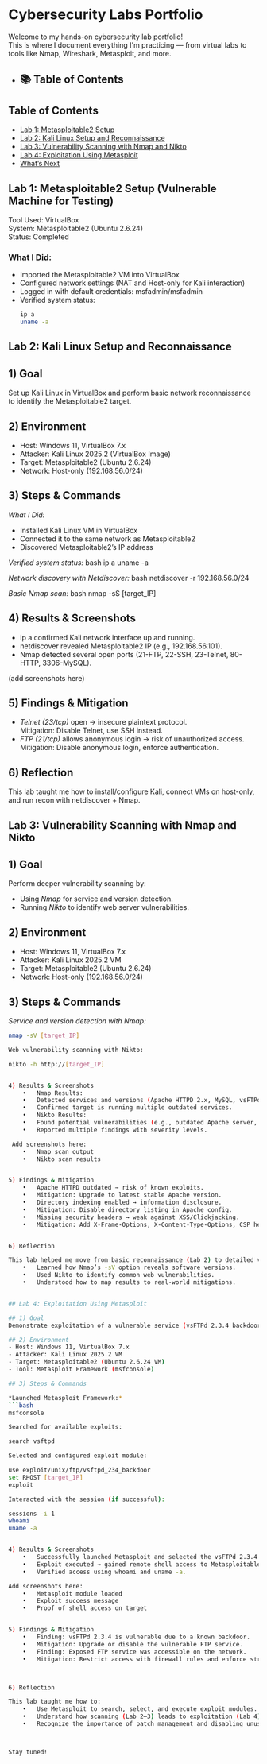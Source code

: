 # Cybersecurity Labs Portfolio 

Welcome to my hands-on cybersecurity lab portfolio!  
This is where I document everything I'm practicing — from virtual labs to tools like Nmap, Wireshark, Metasploit, and more.

- ## 📚 Table of Contents

## Table of Contents
- [Lab 1: Metasploitable2 Setup](#lab-1-metasploitable2-setup-vulnerable-machine-for-testing)
- [Lab 2: Kali Linux Setup and Reconnaissance](#lab-2-kali-linux-setup-and-reconnaissance)
- [Lab 3: Vulnerability Scanning with Nmap and Nikto](#lab-3-vulnerability-scanning-with-nmap-and-nikto)
- [Lab 4: Exploitation Using Metasploit](#lab-4-exploitation-using-metasploit)
- [What’s Next](#whats-next)


##  Lab 1: Metasploitable2 Setup (Vulnerable Machine for Testing)

Tool Used: VirtualBox  
System: Metasploitable2 (Ubuntu 2.6.24)  
Status:  Completed

###  What I Did:
- Imported the Metasploitable2 VM into VirtualBox
- Configured network settings (NAT and Host-only for Kali interaction)
- Logged in with default credentials: msfadmin/msfadmin
- Verified system status:
  ```bash
  ip a
  uname -a


## Lab 2: Kali Linux Setup and Reconnaissance  

## 1) Goal  
Set up Kali Linux in VirtualBox and perform basic network reconnaissance to identify the Metasploitable2 target.  

## 2) Environment  
- Host: Windows 11, VirtualBox 7.x  
- Attacker: Kali Linux 2025.2 (VirtualBox Image)  
- Target: Metasploitable2 (Ubuntu 2.6.24)  
- Network: Host-only (192.168.56.0/24)  

## 3) Steps & Commands  

*What I Did:*  
- Installed Kali Linux VM in VirtualBox  
- Connected it to the same network as Metasploitable2  
- Discovered Metasploitable2’s IP address  

*Verified system status:*
bash
ip a
uname -a


*Network discovery with Netdiscover:*
bash
netdiscover -r 192.168.56.0/24


*Basic Nmap scan:*
bash
nmap -sS [target_IP]


## 4) Results & Screenshots
- ip a confirmed Kali network interface up and running.
- netdiscover revealed Metasploitable2 IP (e.g., 192.168.56.101).
- Nmap detected several open ports (21-FTP, 22-SSH, 23-Telnet, 80-HTTP, 3306-MySQL).

(add screenshots here)

## 5) Findings & Mitigation
- *Telnet (23/tcp)* open → insecure plaintext protocol.  
  Mitigation: Disable Telnet, use SSH instead.  
- *FTP (21/tcp)* allows anonymous login → risk of unauthorized access.  
  Mitigation: Disable anonymous login, enforce authentication.

## 6) Reflection
This lab taught me how to install/configure Kali, connect VMs on host-only, and run recon with netdiscover + Nmap.
## Lab 3: Vulnerability Scanning with Nmap and Nikto

## 1) Goal  
Perform deeper vulnerability scanning by:  
- Using *Nmap* for service and version detection.  
- Running *Nikto* to identify web server vulnerabilities.  

## 2) Environment  
- Host: Windows 11, VirtualBox 7.x  
- Attacker: Kali Linux 2025.2 VM  
- Target: Metasploitable2 (Ubuntu 2.6.24)  
- Network: Host-only (192.168.56.0/24)  

## 3) Steps & Commands  

*Service and version detection with Nmap:*  
```bash
nmap -sV [target_IP]

Web vulnerability scanning with Nikto:

nikto -h http://[target_IP]


4) Results & Screenshots
	•	Nmap Results:
	•	Detected services and versions (Apache HTTPD 2.x, MySQL, vsFTPd).
	•	Confirmed target is running multiple outdated services.
	•	Nikto Results:
	•	Found potential vulnerabilities (e.g., outdated Apache server, directory indexing enabled, insecure HTTP headers).
	•	Reported multiple findings with severity levels.

 Add screenshots here:
	•	Nmap scan output
	•	Nikto scan results


5) Findings & Mitigation
	•	Apache HTTPD outdated → risk of known exploits.
	•	Mitigation: Upgrade to latest stable Apache version.
	•	Directory indexing enabled → information disclosure.
	•	Mitigation: Disable directory listing in Apache config.
	•	Missing security headers → weak against XSS/Clickjacking.
	•	Mitigation: Add X-Frame-Options, X-Content-Type-Options, CSP headers.


6) Reflection

This lab helped me move from basic reconnaissance (Lab 2) to detailed vulnerability analysis:
	•	Learned how Nmap’s -sV option reveals software versions.
	•	Used Nikto to identify common web vulnerabilities.
	•	Understood how to map results to real-world mitigations.


## Lab 4: Exploitation Using Metasploit 

## 1) Goal  
Demonstrate exploitation of a vulnerable service (vsFTPd 2.3.4 backdoor) on Metasploitable2 using the Metasploit Framework.  

## 2) Environment  
- Host: Windows 11, VirtualBox 7.x  
- Attacker: Kali Linux 2025.2 VM  
- Target: Metasploitable2 (Ubuntu 2.6.24 VM)  
- Tool: Metasploit Framework (msfconsole)  

## 3) Steps & Commands  

*Launched Metasploit Framework:*  
```bash
msfconsole

Searched for available exploits:

search vsftpd

Selected and configured exploit module:

use exploit/unix/ftp/vsftpd_234_backdoor
set RHOST [target_IP]
exploit

Interacted with the session (if successful):

sessions -i 1
whoami
uname -a


4) Results & Screenshots
	•	Successfully launched Metasploit and selected the vsFTPd 2.3.4 exploit.
	•	Exploit executed → gained remote shell access to Metasploitable2.
	•	Verified access using whoami and uname -a.

Add screenshots here:
	•	Metasploit module loaded
	•	Exploit success message
	•	Proof of shell access on target


5) Findings & Mitigation
	•	Finding: vsFTPd 2.3.4 is vulnerable due to a known backdoor.
	•	Mitigation: Upgrade or disable the vulnerable FTP service.
	•	Finding: Exposed FTP service was accessible on the network.
	•	Mitigation: Restrict access with firewall rules and enforce strong authentication.



6) Reflection

This lab taught me how to:
	•	Use Metasploit to search, select, and execute exploit modules.
	•	Understand how scanning (Lab 2–3) leads to exploitation (Lab 4).
	•	Recognize the importance of patch management and disabling unused services.



Stay tuned! 
 
 
